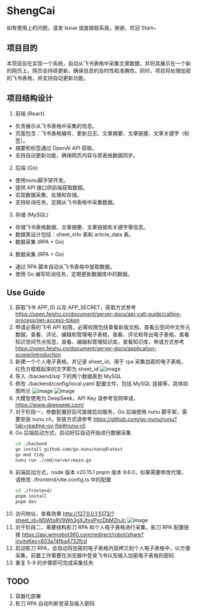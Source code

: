 # ShengCai

如有使用上的问题，请发 Issue 或直接联系我，谢谢，欢迎 Start~

## 项目目的

本项目旨在实现一个系统，自动从飞书表格中采集文章数据，并将其展示在一个新的网页上。网页会持续更新，确保信息的及时性和准确性。同时，项目将处理加密的飞书表格，并支持自动更新功能。  

## 项目结构设计

1. 前端 (React)
* 负责展示从飞书表格中采集的信息。
* 页面包含：飞书表格编号、更新日志、文章摘要、文章链接、文章关键字（标签）。
* 摘要和标签通过 OpenAI API 获取。
* 支持自动更新功能，确保网页内容与原表格数据同步。

2. 后端 (Go)
* 使用nunu脚手架开发。
* 提供 API 接口供前端获取数据。
* 实现数据采集、处理和存储。
* 支持轮询任务，定期从飞书表格中采集数据。

3. 存储 (MySQL)
* 存储飞书表格数据、文章摘要、文章链接和关键字等信息。
* 数据表设计包括：sheet_info 表和 article_data 表。
* 数据采集 (RPA + Go)

4. 数据采集 (RPA + Go)
* 通过 RPA 脚本自动从飞书表格中提取数据。
* 使用 Go 编写轮询任务，定期更新数据库中的数据。

## Use Guide

1. 获取飞书 APP_ID 以及 APP_SECRET，获取方式参考 https://open.feishu.cn/document/server-docs/api-call-guide/calling-process/get-access-token  
2. 申请必需的飞书 API 权限，必需权限包括查看新版文档，查看云空间中文件元数据，查看、评论、编辑和管理电子表格，查看、评论和导出电子表格，查看知识空间节点信息，查看、编辑和管理知识库，查看知识库，申请方式参考 https://open.feishu.cn/document/server-docs/application-scope/introduction  
3. 新建一个个人电子表格，并记录 sheet_id，用于 rpa 采集加密的电子表格，红色方框框起来的文字即为 sheet_id
   ![image](https://github.com/user-attachments/assets/e3e4ca09-6ad7-4de1-824c-b3c42670b37f)
4. 导入 ./backend/sql 下的两个数据表到 MySQL
5. 修改 ./backend/config/local.yaml 配置文件，包括 MySQL 连接等，具体如图所示
  ![image](https://github.com/user-attachments/assets/32a5dadf-40f7-4bba-a2c2-c4b8dbbb0a69)
  ![image](https://github.com/user-attachments/assets/b782fc4a-e486-459c-b51b-51a3ab850527)
6. 大模型使用为 DeepSeek，API Key 请参考官网申请，https://www.deepseek.com/
7. 对于阶段一，参数配置好后可直接启动服务，Go 后端使用 nunu 脚手架，需要安装 nunu cli，安装方式请参考 https://github.com/go-nunu/nunu?tab=readme-ov-file#nunu-cli
8. Go 后端启动方式，启动好后自动开始进行数据采集
   ```bash
   cd ./backend
   go install github.com/go-nunu/nunu@latest
   go mod tidy
   nunu run ./cmd/server/main.go
   ```
9. 前端启动方式，node 版本 v20.15.1 pnpm 版本 9.6.0，如果需要修改代理，请修改 ./frontend/vite.config.ts 中的配置
   ```bash
   cd ./frontend/
   pnpm install
   pnpm dev
   ```
10. 访问地址，查看效果 http://127.0.0.1:5173/?sheet_id=N5Wts8V9Wh3gXJtyxPvcDbMZnJc
  ![image](https://github.com/user-attachments/assets/08e1dcc2-6d3b-4a89-96dd-16614f6bdf2f)
11. 对于阶段二，需要结构影刀 RPA 和个人电子表格进行采集，影刀 RPA 配置链接 https://api.winrobot360.com/redirect/robot/share?inviteKey=603a74fba4732fcd
12. 启动影刀 RPA，会自动将加密的电子表格内容拷贝到个人电子表格中，以方便采集，前置工作需要在浏览器中登录飞书以及输入加密电子表格的密码
13. 重复 5-9 的步骤即可完成采集任务

## TODO
1. 容器化部署
2. 影刀 RPA 自动判断登录及输入密码

